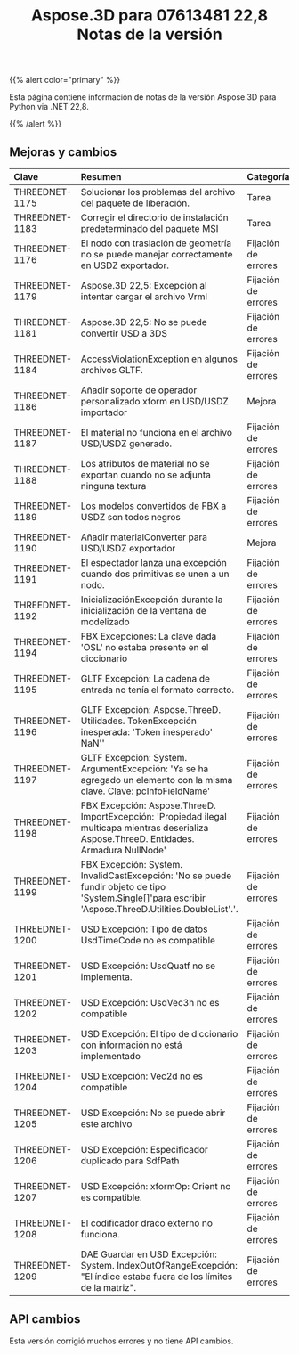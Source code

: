 ﻿---
title: Aspose.3D para 07613481 22,8 Notas de la versión
type: docs
weight: 5
url: /es/python-net/aspose-3d-for-python-net-22-8-release-notes/
description: Las notas de lanzamiento de Aspose.3D por Python via .NET 22,8.
---
{{% alert color="primary" %}}

Esta página contiene información de notas de la versión Aspose.3D para Python via .NET 22,8.

{{% /alert %}}
## **Mejoras y cambios**

|**Clave**|**Resumen**|**Categoría**|
|:- |:- |:- |
|THREEDNET-1175 |Solucionar los problemas del archivo del paquete de liberación.|Tarea|
|THREEDNET-1183 |Corregir el directorio de instalación predeterminado del paquete MSI|Tarea|
|THREEDNET-1176 |El nodo con traslación de geometría no se puede manejar correctamente en USDZ exportador.|Fijación de errores|
|THREEDNET-1179 |Aspose.3D 22,5: Excepción al intentar cargar el archivo Vrml|Fijación de errores|
|THREEDNET-1181 |Aspose.3D 22,5: No se puede convertir USD a 3DS|Fijación de errores|
|THREEDNET-1184 |AccessViolationException en algunos archivos GLTF.|Fijación de errores|
|THREEDNET-1186 |Añadir soporte de operador personalizado xform en USD/USDZ importador|Mejora|
|THREEDNET-1187 |El material no funciona en el archivo USD/USDZ generado.|Fijación de errores|
|THREEDNET-1188 |Los atributos de material no se exportan cuando no se adjunta ninguna textura|Fijación de errores|
|THREEDNET-1189 |Los modelos convertidos de FBX a USDZ son todos negros|Fijación de errores|
|THREEDNET-1190 |Añadir materialConverter para USD/USDZ exportador|Mejora|
|THREEDNET-1191 |El espectador lanza una excepción cuando dos primitivas se unen a un nodo.|Fijación de errores|
|THREEDNET-1192 |InicializaciónExcepción durante la inicialización de la ventana de modelizado|Fijación de errores|
|THREEDNET-1194 |FBX Excepciones: La clave dada 'OSL' no estaba presente en el diccionario|Fijación de errores|
|THREEDNET-1195 |GLTF Excepción: La cadena de entrada no tenía el formato correcto.|Fijación de errores|
|THREEDNET-1196 |GLTF Excepción: Aspose.ThreeD. Utilidades. TokenExcepción inesperada: 'Token inesperado' NaN''|Fijación de errores|
|THREEDNET-1197 |GLTF Excepción: System. ArgumentExcepción: 'Ya se ha agregado un elemento con la misma clave. Clave: pcInfoFieldName'|Fijación de errores|
|THREEDNET-1198 |FBX Excepción: Aspose.ThreeD. ImportExcepción: 'Propiedad ilegal multicapa mientras deserializa Aspose.ThreeD. Entidades. Armadura NullNode'|Fijación de errores|
|THREEDNET-1199 |FBX Excepción: System. InvalidCastExcepción: 'No se puede fundir objeto de tipo 'System.Single[]'para escribir 'Aspose.ThreeD.Utilities.DoubleList'.'.|Fijación de errores|
|THREEDNET-1200 |USD Excepción: Tipo de datos UsdTimeCode no es compatible|Fijación de errores|
|THREEDNET-1201 |USD Excepción: UsdQuatf no se implementa.|Fijación de errores|
|THREEDNET-1202 |USD Excepción: UsdVec3h no es compatible|Fijación de errores|
|THREEDNET-1203 |USD Excepción: El tipo de diccionario con información no está implementado|Fijación de errores|
|THREEDNET-1204 |USD Excepción: Vec2d no es compatible|Fijación de errores|
|THREEDNET-1205 |USD Excepción: No se puede abrir este archivo|Fijación de errores|
|THREEDNET-1206 |USD Excepción: Especificador duplicado para SdfPath|Fijación de errores|
|THREEDNET-1207 |USD Excepción: xformOp: Orient no es compatible.|Fijación de errores|
|THREEDNET-1208 |El codificador draco externo no funciona.|Fijación de errores|
|THREEDNET-1209 |DAE Guardar en USD Excepción: System. IndexOutOfRangeExcepción: "El índice estaba fuera de los límites de la matriz".|Fijación de errores|



## API cambios ##

Esta versión corrigió muchos errores y no tiene API cambios.
		
		




